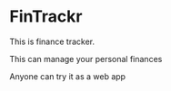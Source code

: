 # FinTrackr

This is finance tracker.


This can manage your personal finances

Anyone can try it as a web app